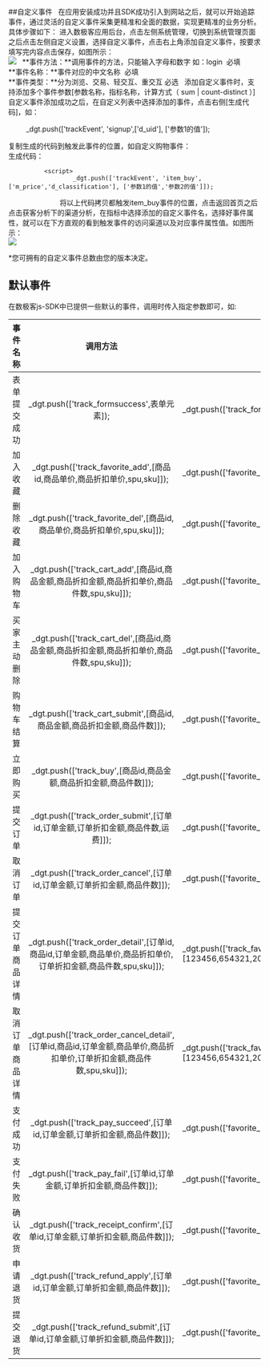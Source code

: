 ##自定义事件  
在应用安装成功并且SDK成功引入到网站之后，就可以开始追踪事件，通过灵活的自定义事件采集更精准和全面的数据，实现更精准的业务分析。具体步骤如下：
进入数极客应用后台，点击左侧系统管理，切换到系统管理页面之后点击左侧自定义设置，选择自定义事件，点击右上角添加自定义事件，按要求填写完内容点击保存，如图所示：  
![](http://www.shujike.com/images/event.jpg)   
**事件方法：**调用事件的方法，只能输入字母和数字 如：login  必填  
**事件名称：**事件对应的中文名称  必填  
**事件类型：**分为浏览、交易、轻交互、重交互 必选  
添加自定义事件时，支持添加多个事件参数[参数名称，指标名称，计算方式（ sum | count-distinct ）]
自定义事件添加成功之后，在自定义列表中选择添加的事件，点击右侧[生成代码]，如：
  
          _dgt.push(['trackEvent', 'signup',['d_uid'], ['参数1的值']);  
  
复制生成的代码到触发此事件的位置，如自定义购物事件：  
生成代码：

              <script>
                      _dgt.push(['trackEvent', 'item_buy',['m_price','d_classification'], ['参数1的值','参数2的值']]);
              </script>  
          
将以上代码拷贝都触发item_buy事件的位置，点击返回首页之后点击获客分析下的渠道分析，在指标中选择添加的自定义事件名，选择好事件属性，就可以在下方直观的看到触发事件的访问渠道以及对应事件属性值。如图所示：  
 ![](http://www.shujike.com/images/h5/qudao.png)  

*您可拥有的自定义事件总数由您的版本决定。

## 默认事件
在数极客js-SDK中已提供一些默认的事件，调用时传入指定参数即可，如:  
  
| 事件名称 |	调用方法 | 例子  |
| :-------------: |:-------------:| -----|
|表单提交成功|	_dgt.push(['track_formsuccess',表单元素]);|_dgt.push(['track_formsuccess',document.getElementById("form")]);|
| 加入收藏|	_dgt.push(['track_favorite_add',[商品id,商品单价,商品折扣单价,spu,sku]]);|_dgt.push(['favorite_add',[123456,20,19,'spu','sku']]);|
| 删除收藏|	_dgt.push(['track_favorite_del',[商品id,商品单价,商品折扣单价,spu,sku]]);|_dgt.push(['favorite_add',[123456,20,19,'spu','sku']]);|
|加入购物车|	_dgt.push(['track_cart_add',[商品id,商品金额,商品折扣金额,商品折扣单价,商品件数,spu,sku]]);|_dgt.push(['favorite_add',[123456,20,19,8,2,'spu','sku']]);|
|买家主动删除|	_dgt.push(['track_cart_del',[商品id,商品金额,商品折扣金额,商品折扣单价,商品件数,spu,sku]]);|_dgt.push(['favorite_add',[123456,20,19,8,2,'spu','sku']]);|
|购物车结算|	_dgt.push(['track_cart_submit',[商品id,商品金额,商品折扣金额,商品件数]]);|_dgt.push(['favorite_add',[123456,20,19,2]]);|']]);|
|立即购买|	_dgt.push(['track_buy',[商品id,商品金额,商品折扣金额,商品件数]]);|_dgt.push(['favorite_add',[123456,20,19,2]]);|
|提交订单|	_dgt.push(['track_order_submit',[订单id,订单金额,订单折扣金额,商品件数,运费]]);|_dgt.push(['favorite_add',[123456,20,19,2,1]]);|
|取消订单|	_dgt.push(['track_order_cancel',[订单id,订单金额,订单折扣金额,商品件数]]);|_dgt.push(['favorite_add',[123456,20,19,2]]);|
|提交订单商品详情|	_dgt.push(['track_order_detail',[订单id,商品id,订单金额,商品单价,商品折扣单价,订单折扣金额,商品件数,spu,sku]]);|_dgt.push(['track_favorite_add',[123456,654321,20,19,18,2,'spu','sku']]);|
|取消订单商品详情|	_dgt.push(['track_order_cancel_detail',[订单id,商品id,订单金额,商品单价,商品折扣单价,订单折扣金额,商品件数,spu,sku]]);|_dgt.push(['track_favorite_add',[123456,654321,20,19,18,2,'spu','sku']]);|
|支付成功|	_dgt.push(['track_pay_succeed',[订单id,订单金额,订单折扣金额,商品件数]]);|_dgt.push(['favorite_add',[123456,20,19,2]]);|
|支付失败|	_dgt.push(['track_pay_fail',[订单id,订单金额,订单折扣金额,商品件数]]);|_dgt.push(['favorite_add',[123456,20,19,2]]);|
|确认收货|	_dgt.push(['track_receipt_confirm',[订单id,订单金额,订单折扣金额,商品件数]]);|_dgt.push(['favorite_add',[123456,20,19,2]]);|
|申请退货|	_dgt.push(['track_refund_apply',[订单id,订单金额,订单折扣金额,商品件数]]);|_dgt.push(['favorite_add',[123456,20,19,2]]);|
|提交退货|	_dgt.push(['track_refund_submit',[订单id,订单金额,订单折扣金额,商品件数]]);|_dgt.push(['favorite_add',[123456,20,19,2]]);|
